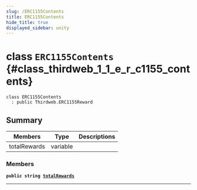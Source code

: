 ```yaml
---
slug: /ERC1155Contents
title: ERC1155Contents
hide_title: true
displayed_sidebar: unity
---
```


# class `ERC1155Contents` {#class_thirdweb_1_1_e_r_c1155_contents}

```
class ERC1155Contents
  : public Thirdweb.ERC1155Reward
```

## Summary

| Members      | Type     | Descriptions |
| ------------ | -------- | ------------ |
| totalRewards | variable |              |

### Members

**`public string `[`totalRewards`](#class_thirdweb_1_1_e_r_c1155_contents_1afcb2215b798572d3b04940318974cf60)**

---
